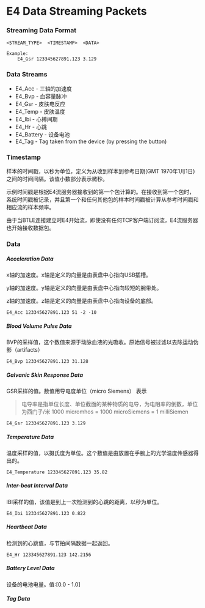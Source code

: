 # E4 Data Streaming Packets

### Streaming Data Format

```
<STREAM_TYPE>  <TIMESTAMP>  <DATA>

Example:
	E4_Gsr 123345627891.123 3.129
```

### Data Streams

- E4_Acc - 三轴的加速度
- E4_Bvp - 血容量脉冲
- E4_Gsr - 皮肤电反应
- E4_Temp - 皮肤温度
- E4_Ibi - 心搏间期
- E4_Hr - 心跳
- E4_Battery - 设备电池
- E4_Tag - Tag taken from the device (by pressing the button)

### Timestamp

样本的时间戳，以秒为单位，定义为从收到样本到参考日期(GMT 1970年1月1日)之间的时间间隔。该值小数部分表示微秒。

示例时间戳是根据E4流服务器接收到的第一个包计算的。在接收到第一个包时，系统时间戳被记录，并且第一个和任何其他包的样本时间戳被计算从参考时间戳和相应流的样本频率。

由于当BTLE连接建立时E4开始流，即使没有任何TCP客户端订阅流，E4流服务器也开始接收数据包。

### Data

##### Acceleration Data

x轴的加速度。x轴是定义的向量是由表盘中心指向USB插槽。

y轴的加速度。y轴是定义的向量是由表盘中心指向较短的腕带处。

z轴的加速度。z轴是定义的向量是由表盘中心指向设备的底部。

```
E4_Acc 123345627891.123 51 -2 -10
```

##### Blood Volume Pulse Data

BVP的采样值，这个数值来源于动脉血液的光吸收。原始信号被过滤以去除运动伪影（artifacts）

```
E4_Bvp 123345627891.123 31.128
```

##### Galvanic Skin Response Data

GSR采样的值。数值用导电度单位（micro Siemens） 表示

> 电导率是指单位长度、单位截面的某种物质的电导，为电阻率的倒数，单位为西门子/米 
> 1000 micromhos = 1000 microSiemens = 1 milliSiemen

```
E4_Gsr 123345627891.123 3.129
```

##### Temperature Data

温度采样的值，以摄氏度为单位。这个数值是由放置在手腕上的光学温度传感器得出的。

```
E4_Temperature 123345627891.123 35.82
```

##### Inter-beat Interval Data

IBI采样的值，该值是到上一次检测到的心跳的距离，以秒为单位。

```
E4_Ibi 123345627891.123 0.822
```

##### Heartbeat Data

检测到的心跳值，与节拍间隔数据一起返回。

```
E4_Hr 123345627891.123 142.2156
```

##### Battery Level Data

设备的电池电量。值:[0.0 - 1.0]

##### Tag Data

